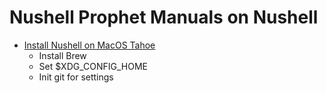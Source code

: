 # Nushell Prophet Manuals on Nushell

- [Install Nushell on MacOS Tahoe](manuals/01-install-nushell-macos/manual.md)
    - Install Brew
    - Set $XDG_CONFIG_HOME
    - Init git for settings
